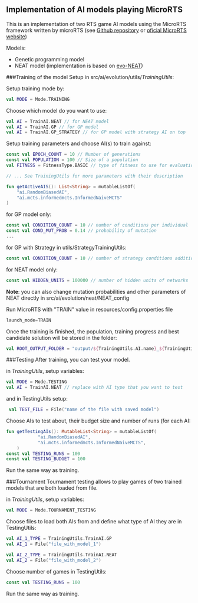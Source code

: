 ## Implementation of AI models playing MicroRTS

This is an implementation of two RTS game AI models using the MicroRTS framework written by microRTS
(see [Github repository](https://github.com/santiontanon/microrts) or [oficial MicroRTS website](https://sites.google.com/site/micrortsaicompetition/home)) 

Models: 
- Genetic programming model
- NEAT model (implementation is based on [evo-NEAT](https://github.com/vishnugh/evo-NEAT))

###Training of the model
Setup in src/ai/evolution/utils/*TrainingUtils*:

Setup training mode by:
```kotlin
val MODE = Mode.TRAINING
```

Choose which model do you want to use:
```kotlin
val AI = TrainAI.NEAT // for NEAT model                    
val AI = TrainAI.GP // for GP model
val AI = TrainAI.GP_STRATEGY // for GP model with strategy AI on top
```

Setup training parameters and choose AI(s) to train against:
```kotlin
const val EPOCH_COUNT = 10 // Number of generations
const val POPULATION = 100 // Size of a population
val FITNESS = FitnessType.BASIC // type of fitness to use for evaluation

// ... See TrainingUtils for more parameters with their description

fun getActiveAIS(): List<String> = mutableListOf(
    "ai.RandomBiasedAI",
    "ai.mcts.informedmcts.InformedNaiveMCTS"
)
```

for GP model only:
```kotlin
const val CONDITION_COUNT = 10 // number of conditions per individual
const val COND_MUT_PROB = 0.14 // probability of mutation
...
```

for GP with Strategy in utils/StrategyTrainingUtils:
```kotlin
const val CONDITION_COUNT = 10 // number of strategy conditions additionaly to regular ones
```

for NEAT model only:
```kotlin
const val HIDDEN_UNITS = 100000 // number of hidden units of networks
```
**Note**: you can also change mutation probabilities and other parameters of NEAT directly in src/ai/evolution/neat/NEAT_config

Run MicroRTS with "TRAIN" value in resources/config.properties file
```kotlin
launch_mode=TRAIN
```
Once the training is finished, 
the population, training progress and best candidate 
solution will be stored in the folder:
```kotlin
val ROOT_OUTPUT_FOLDER = "output/${TrainingUtils.AI.name}_${TrainingUtils.POPULATION}_map=${TrainingUtils.MAP_WIDTH}_${TrainingUtils.getActiveAIS()}" // + other specific parameters for the model run
```

###Testing
After training, you can test your model.

in *TrainingUtils*, setup variables:
```kotlin
val MODE = Mode.TESTING
val AI = TrainAI.NEAT // replace with AI type that you want to test
```

and in TestingUtils setup:
```kotlin
 val TEST_FILE = File("name of the file with saved model")
```

Choose AIs to test about, their budget size and number of runs (for each AI:
```kotlin
fun getTestingAIs(): MutableList<String> = mutableListOf(
            "ai.RandomBiasedAI",
            "ai.mcts.informedmcts.InformedNaiveMCTS",
    )
const val TESTING_RUNS = 100
const val TESTING_BUDGET = 100
```
Run the same way as training.

###Tournament
Tournament testing allows to play games of two trained models that are both loaded from file.

in *TrainingUtils*, setup variables:
```kotlin
val MODE = Mode.TOURNAMENT_TESTING 
```

Choose files to load both AIs from and define what type of AI they are in TestingUtils:
```kotlin
val AI_1_TYPE = TrainingUtils.TrainAI.GP
val AI_1 = File("file_with_model_1")

val AI_2_TYPE = TrainingUtils.TrainAI.NEAT
val AI_2 = File("file_with_model_2")
```

Choose number of games in TestingUtils:
```kotlin
const val TESTING_RUNS = 100
```

Run the same way as training.